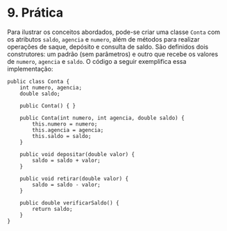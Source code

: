# 9. Prática

Para ilustrar os conceitos abordados, pode-se criar uma classe `Conta` com os atributos `saldo`, `agencia` e `numero`, além de métodos para realizar operações de saque, depósito e consulta de saldo. São definidos dois construtores: um padrão (sem parâmetros) e outro que recebe os valores de `numero`, `agencia` e `saldo`. O código a seguir exemplifica essa implementação:

```
public class Conta {
    int numero, agencia;
    double saldo;

    public Conta() { }

    public Conta(int numero, int agencia, double saldo) {
        this.numero = numero;
        this.agencia = agencia;
        this.saldo = saldo;
    }

    public void depositar(double valor) {
        saldo = saldo + valor;
    }

    public void retirar(double valor) {
        saldo = saldo - valor;
    }

    public double verificarSaldo() {
        return saldo;
    }
}
```